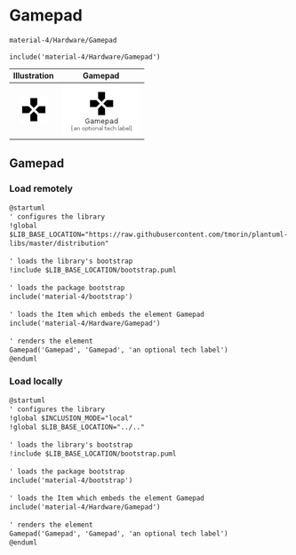 # Gamepad


```text
material-4/Hardware/Gamepad
```

```text
include('material-4/Hardware/Gamepad')
```



| Illustration | Gamepad |
| :---: | :---: |
| ![illustration for Illustration](../../material-4/Hardware/Gamepad.png) | ![illustration for Gamepad](../../material-4/Hardware/Gamepad.Local.png) |




## Gamepad

### Load remotely
```plantuml
@startuml
' configures the library
!global $LIB_BASE_LOCATION="https://raw.githubusercontent.com/tmorin/plantuml-libs/master/distribution"

' loads the library's bootstrap
!include $LIB_BASE_LOCATION/bootstrap.puml

' loads the package bootstrap
include('material-4/bootstrap')

' loads the Item which embeds the element Gamepad
include('material-4/Hardware/Gamepad')

' renders the element
Gamepad('Gamepad', 'Gamepad', 'an optional tech label')
@enduml
```

### Load locally
```plantuml
@startuml
' configures the library
!global $INCLUSION_MODE="local"
!global $LIB_BASE_LOCATION="../.."

' loads the library's bootstrap
!include $LIB_BASE_LOCATION/bootstrap.puml

' loads the package bootstrap
include('material-4/bootstrap')

' loads the Item which embeds the element Gamepad
include('material-4/Hardware/Gamepad')

' renders the element
Gamepad('Gamepad', 'Gamepad', 'an optional tech label')
@enduml
```


